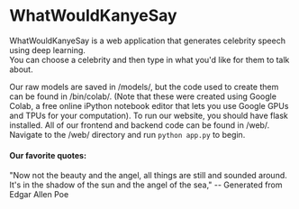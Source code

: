 # WhatWouldKanyeSay

WhatWouldKanyeSay is a web application that generates celebrity speech using deep learning.  
You can choose a celebrity and then type in what you'd like for them to talk about.

Our raw models are saved in /models/, but the code used to create them can be found in /bin/colab/.
(Note that these were created using Google Colab, a free online iPython notebook editor that lets
you use Google GPUs and TPUs for your computation).  To run our website, you should have flask installed.
All of our frontend and backend code can be found in /web/.  Navigate to the /web/ directory and run 
`python app.py` to begin.

<h4> Our favorite quotes: </h4>

"Now not the beauty and the angel, all things are still and sounded around.  
It's in the shadow of the sun and the angel of the sea," -- Generated from Edgar Allen Poe 
